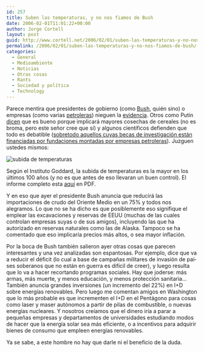 ```yaml
---
id: 257
title: Suben las temperaturas, y no nos fiamos de Bush
date: 2006-02-01T11:01:22+00:00
author: Jorge Cortell
layout: post
guid: http://www.cortell.net/2006/02/01/suben-las-temperaturas-y-no-nos-fiamos-de-bush/
permalink: /2006/02/01/suben-las-temperaturas-y-no-nos-fiamos-de-bush/
categories:
  - General
  - Medioambiente
  - Noticias
  - Otras cosas
  - Rants
  - Sociedad y polí­tica
  - Technology
---
```

Parece mentira que presidentes de gobierno (como [Bush](http://www.salon.com/tech/feature/2004/09/10/bush/index_np.html), quién sino) o empresas (como varias [petroleras](http://www.guardian.co.uk/life/science/story/0,12996,1399585,00.html)) nieguen la [evidencia](http://www.newscientist.com/channel/earth/climate-change). Otros como Putin [dicen](http://unfccc.int/meetings/workshops/other_meetings/items/1643.php) que es bueno porque implicará mayores cosechas de cereales (no es broma, pero este señor cree que sí­) y algunos cientí­ficos defienden que todo es debatible ([sobretodo aquellos cuyas becas de investigación están financiadas por fundaciones montadas por empresas petroleras](http://www.exxonsecrets.org/)). Juzguen ustedes mismos:

![subida de temperaturas](http://earthobservatory.nasa.gov/Newsroom/NewImages/Images/temperature_gis_2005.gif)

Según el Instituto Goddard, la subida de temperaturas es la mayor en los últimos 100 años (y no es que antes de eso llevaran un buen control). El informe completo esta [aquí­](http://earthobservatory.nasa.gov/Newsroom/NewImages/Images/temperature_gis_2005.pdf) en PDF.

Y en eso que ayer el presidente Bush anuncia que reducirá las importaciones de crudo del Oriente Medio en un 75% y todos nos alegramos. Lo que no se ha dicho es que posiblemente eso signifique el emplear las excavaciones y reservas de EEUU (muchas de las cuales controlan empresas suyas o de sus amigos), incluyendo las que ha autorizado en reservas naturales como las de Alaska. Tampoco se ha comentado que eso implicarí­a precios más altos, o sea mayor inflación.

Por la boca de Bush también salieron ayer otras cosas que parecen interesantes y una vez analizadas son espantosas. Por ejemplo, dice que va a reducir el déficit (lo cual a base de campañas militares de invasión de paí­ses soberanos que no están en guerra es difí­cil de creer), y luego resulta que lo va a hacer recortando programas sociales. Hay que joderse: más armas, más muerte, y menos educación, y menos protección sanitaria&#8230; También anuncia grandes inversiones (un incremento del 22%) en I+D sobre energí­as renovables. Pero luego me comentan amigos en Washington que lo más probable es que incrementen el I+D en el Pentágono para cosas como laser y maser autónomos a partir de pilas de combustible, o nuevas energí­as nucleares. Y nosotros creí­amos que el dinero irí­a a parar a pequeñas empresas y departamentos de universidades estudiando modos de hacer que la energí­a solar sea más eficiente, o a incentivos para adquirir bienes de consumo que empleen energí­as renovables.

Ya se sabe, a este hombre no hay que darle ni el beneficio de la duda.